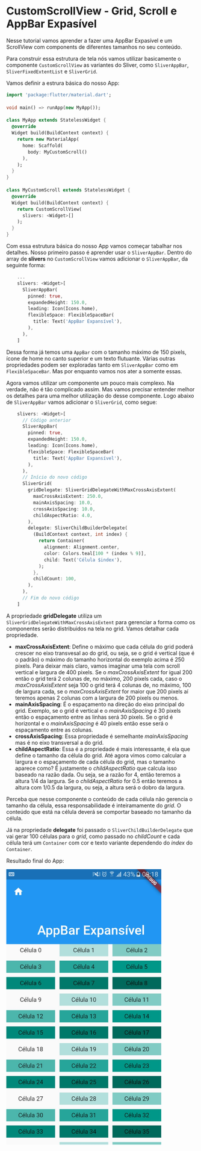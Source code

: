 # CustomScrollView - Grid, Scroll e AppBar Expasível

Nesse tutorial vamos aprender a fazer uma AppBar Expasível e um ScrollView com components de diferentes tamanhos no seu conteúdo. 

Para construir essa estrutura de tela nós vamos utilizar basicamente o componente `CustomScrollView` as variantes do Sliver, como `SliverAppBar`, `SliverFixedExtentList` e `SliverGrid`.

Vamos definir a estrura básica do nosso App:

```dart
import 'package:flutter/material.dart';

void main() => runApp(new MyApp());

class MyApp extends StatelessWidget {
  @override
  Widget build(BuildContext context) {
    return new MaterialApp(
      home: Scaffold(
        body: MyCustomScroll()
      ),
    );
  }
}

class MyCustomScroll extends StatelessWidget {
  @override
  Widget build(BuildContext context) {
    return CustomScrollView(
      slivers: <Widget>[]  
    );
  }
}
```

Com essa estrutura básica do nosso App vamos começar tabalhar nos detalhes. Nosso primeiro passo é aprender usar o `SliverAppBar`. Dentro do array de __slivers__ no `CustomScrollView` vamos adicionar o `SliverAppBar`, da seguinte forma:

```dart
    ...
    slivers: <Widget>[
      SliverAppBar(
        pinned: true,
        expandedHeight: 150.0,
        leading: Icon(Icons.home),
        flexibleSpace: FlexibleSpaceBar(
          title: Text('AppBar Expansível'),
        ),
      ),
    ]
```
Dessa forma já temos uma `AppBar` com o tamanho máximo de 150 pixels, ícone de home no canto superior e um texto flutuante. Várias outras propriedades podem ser exploradas tanto em `SliverAppBar` como em `FlexibleSpaceBar`. Mas por enquanto vamos nos ater a somente essas.

Agora vamos utilizar um componente um pouco mais complexo. Na verdade, não é tão complicado assim. Mas vamos precisar entender melhor os detalhes para uma melhor utilização do desse componente. Logo abaixo de `SliverAppBar` vamos adicionar o `SliverGrid`, como segue:

```dart
    slivers: <Widget>[
      // Código anterior
      SliverAppBar(
        pinned: true,
        expandedHeight: 150.0,
        leading: Icon(Icons.home),
        flexibleSpace: FlexibleSpaceBar(
          title: Text('AppBar Expansível'),
        ),
      ),
      // Início do novo código
      SliverGrid(
        gridDelegate: SliverGridDelegateWithMaxCrossAxisExtent(
          maxCrossAxisExtent: 250.0,
          mainAxisSpacing: 10.0,
          crossAxisSpacing: 10.0,
          childAspectRatio: 4.0,
        ),
        delegate: SliverChildBuilderDelegate(
          (BuildContext context, int index) {
            return Container(
              alignment: Alignment.center,
              color: Colors.teal[100 * (index % 9)],
              child: Text('Célula $index'),
            );
          },
          childCount: 100,
        ),
      ),
      // Fim do novo código
    ]
```
A propriedade __gridDelegate__ utiliza um `SliverGridDelegateWithMaxCrossAxisExtent` para gerenciar a forma como os componentes serão distribuidos na tela no grid. Vamos detalhar cada propriedade.

- __maxCrossAxisExtent__: Define o máximo que cada célula do grid poderá crescer no eixo transvesal ao do grid, ou seja, se o grid é vertical (que é o padrão) o máximo do tamanho horizontal do exemplo acima é 250 pixels. Para deixar mais claro, vamos imaginar uma tela com scroll vertical e largura de 400 pixels. Se o _maxCrossAxisExtent_ for igual 200 então o grid terá 2 colunas de, no máximo, 200 pixels cada, caso o _maxCrossAxisExtent_ seja 100 o grid terá 4 colunas de, no máximo, 100 de largura cada, se o _maxCrossAxisExtent_ for maior que 200 pixels aí teremos apenas 2 colunas com a largura de 200 pixels ou menos.
- __mainAxisSpacing__: É o espaçamento na direção do eixo principal do grid. Exemplo, se o grid é vertical e o _mainAxisSpacing_ é 30 pixels então o espaçamento entre as linhas será 30 pixels. Se o grid é horizontal e o _mainAxisSpacing_ é 40 pixels então esse será o espaçamento entre as colunas.
- __crossAxisSpacing__: Essa propriedade é semelhante _mainAxisSpacing_ mas é no eixo transversal a do grid.
- __childAspectRatio__: Essa é a propriedade é mais interessante, é ela que define o tamanho da célula do grid. Até agora vimos como calcular a largura e o espaçamento de cada célula do grid, mas o tamanho aparece como? É justamente o _childAspectRatio_ que calcula isso baseado na razão dada. Ou seja, se a razão for 4, então teremos a altura 1/4 da largura. Se o _childAspectRatio_ for 0.5 então teremos a altura com 1/0.5 da largura, ou seja, a altura será o dobro da largura.

Perceba que nesse componente o conteúdo de cada célula não gerencia o tamanho da célula, essa responsabilidade é inteiramamente do _grid_. O conteúdo que está na célula deverá se comportar baseado no tamanho da célula.

Já na propriedade __delegate__ foi passado o `SliverChildBuilderDelegate` que vai gerar 100 células para o _grid_, como passado no _childCount_ e cada célula terá um `Container` com cor e texto variante dependendo do _index_ do `Container`.

Resultado final do App:

<img src="CustomScrollView.jpeg" alt="drawing" width="412" height="732"/>
